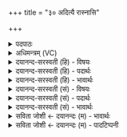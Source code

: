 +++
title = "३० अदित्यै रास्नासि"

+++
<details><summary>पदपाठः</summary>

अदि॑त्यै। रास्ना॑। अ॒सि॒। विष्णोः॑। वे॒ष्पः। अ॒सि॒। ऊ॒र्ज्जे। त्वा॒। अद॑ब्धेन। त्वा॒। चक्षु॑षा। अव॑। प॒श्या॒मि॒। अ॒ग्नेः। जि॒ह्वा। अ॒सि॒। सु॒हूरिति सु॒ऽहूः॑। दे॒वेभ्यः॑। धाम्ने॑। धाम्न॒ऽइति॒ धाम्ने॑ धाम्ने। मे॒। भ॒व॒। यजु॑षे यजुष॒ऽइति॒ यजु॑षे यजुषे। ३०।
</details>

<details><summary>अधिमन्त्रम् (VC)</summary>

- यज्ञो देवता
- परमेष्ठी प्रजापतिर्ऋषिः
- निचृद् जगती
- निषादः
</details>

<details><summary>दयानन्द-सरस्वती (हि) - विषयः</summary>

फिर उक्त यज्ञ किस प्रकार का और कौन फल का देनेवाला होता है, सो अगले मन्त्र में प्रकाशित किया है ॥
</details>

<details><summary>दयानन्द-सरस्वती (हि) - पदार्थः</summary>

पदार्थान्वयभाषाः -  हे जगदीश्वर ! जो आप (अदित्यै) पृथिवी के (रास्ना) रस आदि पदार्थों के उत्पन्न करनेवाले (असि) हैं, (विष्णोः) व्यापक (वेष्पः) पृथिवी आदि सब पदार्थों में प्रवर्त्तमान भी (असि) हैं तथा (अग्नेः) भौतिक अग्नि के (जिह्वा) जीभरूप (असि) हैं वा (देवेभ्यः) विद्वानों के लिये (धाम्ने धाम्ने) जिनमें कि वे विद्वान् सुखरूप पदार्थों को प्राप्त होते हैं, जो तीनों धाम अर्थात् स्थान, नाम और जन्म हैं, उन धामों की प्राप्ति के तथा (यजुषे यजुषे) यजुर्वेद के मन्त्र-मन्त्र का आशय प्रकाशित होने के लिये (सुहूः) जो श्रेष्ठता से स्तुति करने के योग्य है, इस प्रकार के (त्वा) आप को मैं (अदब्धेन) प्रेमसुखयुक्त (चक्षुषा) विज्ञान से (ऊर्ज्जे) पराक्रम (अदित्यै) पृथिवी तथा (देवेभ्यः) श्रेष्ठ गुणों वा (धाम्ने धाम्ने) स्थान, नाम और जन्म आदि पदार्थों की प्राप्ति तथा (यजुषे यजुषे) यजुर्वेद के मन्त्र-मन्त्र के आशय जानने के लिये [(त्वा) आपको] (अवपश्यामि) ज्ञानरूपी नेत्रों से देखता हूँ, आप भी कृपा करके [मे] मुझको विदित और मेरे पूजन को प्राप्त (भव) हूजिये ॥ यह इस मन्त्र का प्रथम अर्थ हुआ ॥ अब दूसरा कहते हैं ॥ जिस कारण यह यज्ञ (अदित्यै) अन्तरिक्ष के सम्बन्धी (रास्ना) रसादि पदार्थों की क्रिया का कारण (असि) है, (विष्णोः) यज्ञसम्बन्धी कार्य्यों का (वेष्पः) व्यापक (असि) है, (अग्नेः) भौतिक अग्नि का (जिह्वा) जिह्वारूप (असि) है, (देवेभ्यः) तथा दिव्य गुण (धाम्ने धाम्ने) कीर्ति, स्थान और जन्म इनकी प्राप्ति वा [मे] मेरे लिये (यजुषे यजुषे) यजुर्वेद के मन्त्र-मन्त्र का आशय जानने के लिये (सुहूः) अच्छी प्रकार प्रशंसा करने योग्य (भव) होता है, इस कारण (त्वा) उस यज्ञ को मैं (अदब्धेन) सुखपूर्वक (चक्षुषा) प्रत्यक्ष प्रमाण के साथ नेत्रों से (अवपश्यामि) देखता हूँ तथा (त्वा) उसे (अदित्यै) पृथिवी आदि पदार्थ (देवेभ्यः) उत्तम-उत्तम गुण [(ऊर्जे) पराक्रम] (धाम्ने धाम्ने) स्थान-स्थान तथा (यजुषे यजुषे) यजुर्वेद के मन्त्र-मन्त्र से हित होने के लिये (अवपश्यामि) क्रिया की कुशलता से देखता हूँ ॥३०॥
</details>

<details><summary>दयानन्द-सरस्वती (हि) - भावार्थः</summary>

भावार्थभाषाः -  इस मन्त्र में श्लेषालङ्कार है। सब मनुष्यों को जैसे यह जगदीश्वर वस्तु-वस्तु में स्थित तथा वेद के मन्त्र-मन्त्र में प्रतिपादित और सेवा करने योग्य है, वैसे ही यह यज्ञ वेद के प्रति मन्त्र से अच्छी प्रकार सिद्ध प्रतिपादित विद्वानों ने सेवित किया हुआ, सब प्राणियों के लिये पदार्थ-पदार्थ में पराक्रम और बल के पहुँचाने के योग्य होता है ॥३०॥
</details>

<details><summary>दयानन्द-सरस्वती (सं) - विषयः</summary>

पुनः स यज्ञः कीदृशः किंफलो भवतीत्युपदिश्यते ॥
</details>

<details><summary>दयानन्द-सरस्वती (सं) - पदार्थः</summary>

पदार्थान्वयभाषाः -  हे जगदीश्वर ! यस्त्वम[दित्यै अ] अदित्या रास्नासि विष्णुरसि सर्वस्य वेष्पोऽस्यग्नेर्जिह्वासि देवेभ्यो धाम्ने धाम्ने [मे भवं] यजुषे यजुषे सुहूरसि। एवंभूतं [त्वा] त्वाहमदब्धेन चक्षुषा ऊर्ज्जे [त्वा] ऽदित्यै देवेभ्यो धाम्ने धाम्ने यजुषे यजुषे चावपश्यामि। स च त्वमस्माभिः सर्वत्र कृपया विदितः पूजितश्च भवेत्येकः ॥ यतोऽयं यज्ञोऽ[दित्यै] अदित्या रास्ना [स्य] स्ति विष्णोर्वेष्पोऽ[स्य] स्त्यग्नेर्जिह्वा [स्य] स्ति देवेभ्यो धाम्ने धाम्ने [मे भव] यजुषे यजुषे सुहूर्भवति तस्मात् तमहमदब्धेन [त्वा] चक्षुषोर्ज्जे [त्वा] ऽवपश्यामि तथाऽदित्यै देवेभ्यो धाम्ने धाम्ने यजुषे यजुषे हितायावपश्यामि ॥३०॥
</details>

<details><summary>दयानन्द-सरस्वती (सं) - भावार्थः</summary>

भावार्थभाषाः -  अत्र श्लेषालङ्कारः। सर्वैर्मनुष्यैरयं जगदीश्वरः प्रतिवस्तु स्थितः प्रतिमन्त्रं प्रतिपादितः पूज्यश्च भवतीति मन्तव्यम्। तथा चायं यज्ञः प्रतिमन्त्रेण सम्यगनुष्ठितः सर्वप्राणिभ्यः प्रतिवस्तुषु पराक्रमबलप्राप्तये भवतीति ॥३०॥
</details>

<details><summary>सविता जोशी ← दयानन्दः (म) - भावार्थः</summary>

भावार्थभाषाः -  या मंत्रात श्लेषालंकार आहे. परमेश्वर हा प्रत्येक पदार्थात व्याप्त असून, वेदाच्या मंत्रामंत्रातून वर्णिलेला आहे. त्यासाठी सर्व माणसांनी त्याचा स्वीकार केला पाहिजे.
</details>

<details><summary>सविता जोशी ← दयानन्दः (म) - पादटिप्पनी</summary>

टिप्पणी:   प्रत्येक वेदमंत्रात वर्णन केल्याप्रमाणे विद्वानांनी ग्रहण केलेला हा यज्ञ सर्व प्राण्यांना प्रत्येक पदार्थाद्वारे पराक्रम व बल देण्यास समर्थ असतो.
</details>
